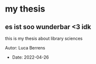 # my thesis
## es ist soo wunderbar <3 idk
this is my thesis about library sciences


Autor: Luca Berrens

-  Date: 2022-04-26
